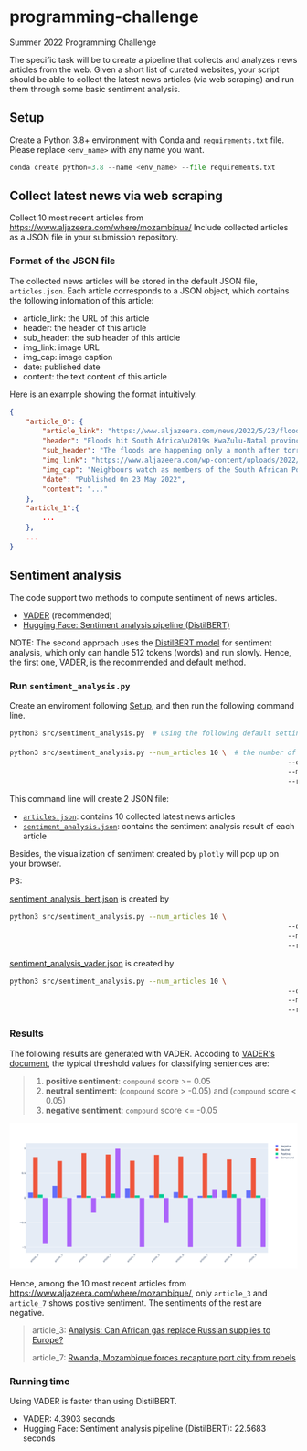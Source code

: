 # programming-challenge
Summer 2022 Programming Challenge

The specific task will be to create a pipeline that collects and analyzes news articles from the web. Given a short list of curated websites, your script should be able to collect the latest news articles (via web scraping) and run them through some basic sentiment analysis.

## Setup

Create a Python 3.8+ environment with Conda and `requirements.txt` file. Please replace `<env_name>` with any name you want.

```python
conda create python=3.8 --name <env_name> --file requirements.txt 
```

## Collect latest news via web scraping

Collect 10 most recent articles from https://www.aljazeera.com/where/mozambique/ Include collected articles as a JSON file in your submission repository.

### Format of the JSON file

The collected news articles will be stored in the default JSON file, `articles.json`. Each article corresponds to a JSON object, which contains the following infomation of this article:

- article_link: the URL of this article
- header: the header of this article
- sub_header:  the sub header of this article
- img_link: image URL
- img_cap: image caption
- date: published date
- content: the text content of this article

Here is an example showing the format intuitively.

```json
{
    "article_0": {
        "article_link": "https://www.aljazeera.com/news/2022/5/23/floods-hit-south-africas-kwazulu-natal-province-again",
        "header": "Floods hit South Africa\u2019s KwaZulu-Natal province again",
        "sub_header": "The floods are happening only a month after torrential rains killed 435 people in the KwaZulu Natal province.",
        "img_link": "https://www.aljazeera.com/wp-content/uploads/2022/04/000_328D8LB.jpg?resize=770%2C513",
        "img_cap": "Neighbours watch as members of the South African Police Services Search and Rescue Unit use sniffer dogs to locate 10 people who are unaccounted for, around KwaNdengezi township outside Durban, on April 15, after their homes were swept away by the devastating rains and flooding [Phill Magakoe/AFP]\u00a0",
        "date": "Published On 23 May 2022",
      	"content": "..."
    },
    "article_1":{
        ...
    },
    ...
}
```

## Sentiment analysis 

The code support two methods to compute sentiment of news articles.

- [VADER](https://github.com/cjhutto/vaderSentiment) (recommended)
- [Hugging Face: Sentiment analysis pipeline (DistilBERT)](https://huggingface.co/docs/transformers/main_classes/pipelines#transformers.pipeline)

NOTE: The second approach uses the [DistilBERT model](https://huggingface.co/distilbert-base-uncased-finetuned-sst-2-english?text=I+like+you.+I+love+you) for sentiment analysis, which only can handle 512 tokens (words) and run slowly. Hence, the first one, VADER, is the recommended and default method. 

### Run `sentiment_analysis.py`

Create an enviroment following [Setup](##Setup), and then run the following command line.

```bash
python3 src/sentiment_analysis.py  # using the following default setting

python3 src/sentiment_analysis.py --num_articles 10 \  # the number of collected articles
																	--out_path 'articles.json' \  # file path of scraped articles
																	--method VADER \  # choose method VADER or DistilBERT to analyze sentiment
																	--res_path 'sentiment_analysis.json'  # file path of sentiment analysis results
```

This command line will create 2 JSON file:

- [`articles.json`](./articles.json): contains 10 collected latest news articles
- [`sentiment_analysis.json`](./sentiment_analysis.json): contains the sentiment analysis result of each article

Besides, the visualization of sentiment created by `plotly` will pop up on your browser.

PS:

[sentiment_analysis_bert.json](./sentiment_analysis_bert.json) is created by 

```bash
python3 src/sentiment_analysis.py --num_articles 10 \ 
																	--out_path 'articles.json' \  
																	--method DistilBERT \  
																	--res_path 'sentiment_analysis_bert.json'  
```

[sentiment_analysis_vader.json](./sentiment_analysis_vader.json) is created by 

```bash
python3 src/sentiment_analysis.py --num_articles 10 \ 
																	--out_path 'articles.json' \  
																	--method VADER \  
																	--res_path 'sentiment_analysis_vader.json'  
```

### Results

The following results are generated with VADER. Accoding to [VADER's document](https://github.com/cjhutto/vaderSentiment#about-the-scoring), the typical threshold values for classifying sentences are:

> 1. **positive sentiment**: `compound` score >= 0.05
> 2. **neutral sentiment**: (`compound` score > -0.05) and (`compound` score < 0.05)
> 3. **negative sentiment**: `compound` score <= -0.05



![sentiment_analysis](./sentiment_analysis_vader.png)

Hence, among the 10 most recent articles from https://www.aljazeera.com/where/mozambique/, only `article_3` and `article_7` shows positive sentiment. The sentiments of the rest are negative. 

> article_3: [Analysis: Can African gas replace Russian supplies to Europe?](https://www.aljazeera.com/economy/2022/3/1/analysis-can-african-gas-replace-russian-supplies-to-europe)
>
> article_7: [Rwanda, Mozambique forces recapture port city from rebels](https://www.aljazeera.com/news/2021/8/8/rwanda-mozambique-forces-recapture-port-city-from-rebels)

### Running time 

Using VADER is faster than using DistilBERT.

- VADER: 4.3903 seconds
- Hugging Face: Sentiment analysis pipeline (DistilBERT): 22.5683 seconds
